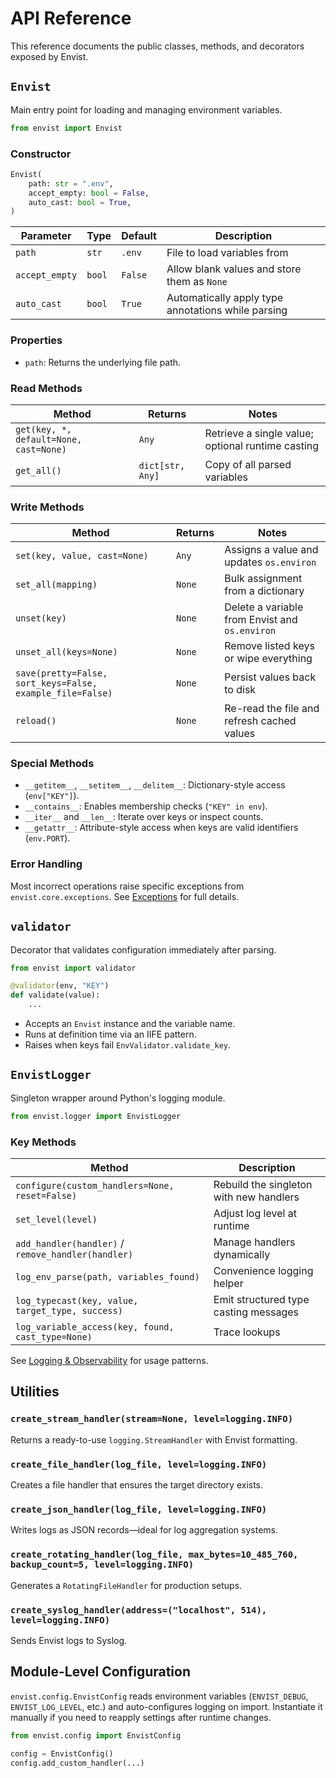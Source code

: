 # API Reference

This reference documents the public classes, methods, and decorators exposed by Envist.

## `Envist`

Main entry point for loading and managing environment variables.

```python
from envist import Envist
```

### Constructor

```python
Envist(
    path: str = ".env",
    accept_empty: bool = False,
    auto_cast: bool = True,
)
```

| Parameter | Type | Default | Description |
|-----------|------|---------|-------------|
| `path` | `str` | `.env` | File to load variables from |
| `accept_empty` | `bool` | `False` | Allow blank values and store them as `None` |
| `auto_cast` | `bool` | `True` | Automatically apply type annotations while parsing |

### Properties

- `path`: Returns the underlying file path.

### Read Methods

| Method | Returns | Notes |
|--------|---------|-------|
| `get(key, *, default=None, cast=None)` | `Any` | Retrieve a single value; optional runtime casting |
| `get_all()` | `dict[str, Any]` | Copy of all parsed variables |

### Write Methods

| Method | Returns | Notes |
|--------|---------|-------|
| `set(key, value, cast=None)` | `Any` | Assigns a value and updates `os.environ` |
| `set_all(mapping)` | `None` | Bulk assignment from a dictionary |
| `unset(key)` | `None` | Delete a variable from Envist and `os.environ` |
| `unset_all(keys=None)` | `None` | Remove listed keys or wipe everything |
| `save(pretty=False, sort_keys=False, example_file=False)` | `None` | Persist values back to disk |
| `reload()` | `None` | Re-read the file and refresh cached values |

### Special Methods

- `__getitem__`, `__setitem__`, `__delitem__`: Dictionary-style access (`env["KEY"]`).
- `__contains__`: Enables membership checks (`"KEY" in env`).
- `__iter__` and `__len__`: Iterate over keys or inspect counts.
- `__getattr__`: Attribute-style access when keys are valid identifiers (`env.PORT`).

### Error Handling

Most incorrect operations raise specific exceptions from `envist.core.exceptions`. See [Exceptions](exceptions.md) for full details.

## `validator`

Decorator that validates configuration immediately after parsing.

```python
from envist import validator

@validator(env, "KEY")
def validate(value):
    ...
```

- Accepts an `Envist` instance and the variable name.
- Runs at definition time via an IIFE pattern.
- Raises when keys fail `EnvValidator.validate_key`.

## `EnvistLogger`

Singleton wrapper around Python's logging module.

```python
from envist.logger import EnvistLogger
```

### Key Methods

| Method | Description |
|--------|-------------|
| `configure(custom_handlers=None, reset=False)` | Rebuild the singleton with new handlers |
| `set_level(level)` | Adjust log level at runtime |
| `add_handler(handler)` / `remove_handler(handler)` | Manage handlers dynamically |
| `log_env_parse(path, variables_found)` | Convenience logging helper |
| `log_typecast(key, value, target_type, success)` | Emit structured type casting messages |
| `log_variable_access(key, found, cast_type=None)` | Trace lookups |

See [Logging & Observability](../guides/logging.md) for usage patterns.

## Utilities

### `create_stream_handler(stream=None, level=logging.INFO)`

Returns a ready-to-use `logging.StreamHandler` with Envist formatting.

### `create_file_handler(log_file, level=logging.INFO)`

Creates a file handler that ensures the target directory exists.

### `create_json_handler(log_file, level=logging.INFO)`

Writes logs as JSON records—ideal for log aggregation systems.

### `create_rotating_handler(log_file, max_bytes=10_485_760, backup_count=5, level=logging.INFO)`

Generates a `RotatingFileHandler` for production setups.

### `create_syslog_handler(address=("localhost", 514), level=logging.INFO)`

Sends Envist logs to Syslog.

## Module-Level Configuration

`envist.config.EnvistConfig` reads environment variables (`ENVIST_DEBUG`, `ENVIST_LOG_LEVEL`, etc.) and auto-configures logging on import. Instantiate it manually if you need to reapply settings after runtime changes.

```python
from envist.config import EnvistConfig

config = EnvistConfig()
config.add_custom_handler(...)
```
